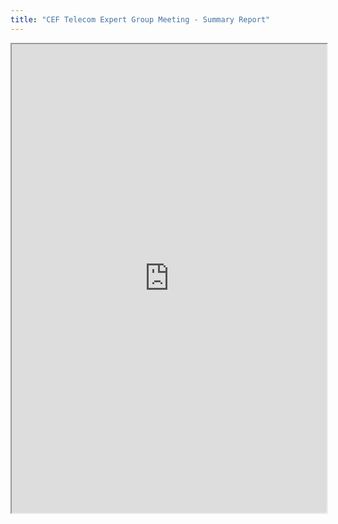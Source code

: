 ```yaml
---
title: "CEF Telecom Expert Group Meeting - Summary Report"
---
```




<iframe height="750" width="100%" src="https://ewelton.github.io/ktest/wiki.html#CEF%20Telecom%20Expert%20Group%20Meeting%20-%20Summary%20Report"></iframe>
